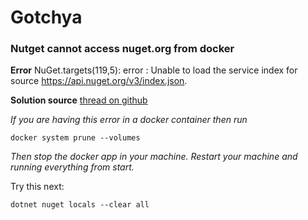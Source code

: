 # Gotchya

### Nutget cannot access nuget.org from docker

**Error** NuGet.targets(119,5): error : Unable to load the service index for source https://api.nuget.org/v3/index.json.

**Solution source** [thread on github](https://github.com/NuGet/Home/issues/5358)

*If you are having this error in a docker container then run*

    docker system prune --volumes

*Then stop the docker app in your machine. Restart your machine and running everything from start.*

Try this next:

    dotnet nuget locals --clear all